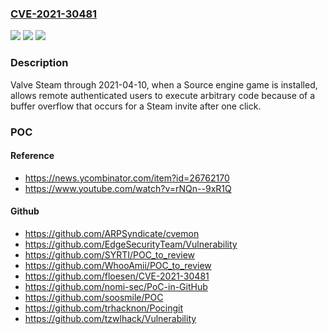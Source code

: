 ### [CVE-2021-30481](https://cve.mitre.org/cgi-bin/cvename.cgi?name=CVE-2021-30481)
![](https://img.shields.io/static/v1?label=Product&message=n%2Fa&color=blue)
![](https://img.shields.io/static/v1?label=Version&message=n%2Fa&color=blue)
![](https://img.shields.io/static/v1?label=Vulnerability&message=n%2Fa&color=brighgreen)

### Description

Valve Steam through 2021-04-10, when a Source engine game is installed, allows remote authenticated users to execute arbitrary code because of a buffer overflow that occurs for a Steam invite after one click.

### POC

#### Reference
- https://news.ycombinator.com/item?id=26762170
- https://www.youtube.com/watch?v=rNQn--9xR1Q

#### Github
- https://github.com/ARPSyndicate/cvemon
- https://github.com/EdgeSecurityTeam/Vulnerability
- https://github.com/SYRTI/POC_to_review
- https://github.com/WhooAmii/POC_to_review
- https://github.com/floesen/CVE-2021-30481
- https://github.com/nomi-sec/PoC-in-GitHub
- https://github.com/soosmile/POC
- https://github.com/trhacknon/Pocingit
- https://github.com/tzwlhack/Vulnerability

